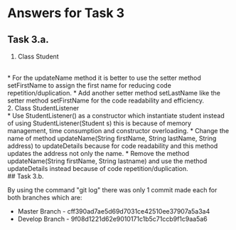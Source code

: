 # Answers for Task 3

## Task 3.a.

1. Class Student
<br>
* For the updateName method it is better to use the setter method setFirstName to assign
  the first name for reducing code repetition/duplication.
* Add another setter method setLastName like the setter method setFirstName for the code
  readability and efficiency.
</br>
2. Class StudentListener
<br>
* Use StudentListener() as a constructor which instantiate student instead of using 
  StudentListener(Student s) this is because of memory management, time consumption 
  and constructor overloading.
* Change the name of method updateName(String firstName, String lastName, String address)
  to updateDetails because for code readability and this method updates the address not 
  only the name.
* Remove the method updateName(String firstName, String lastname) and use the method 
  updateDetails instead because of code repetition/duplication.
</br>
## Task 3.b.

By using the command "git log" there was only 1 commit made each for both branches which are:

* Master Branch - cff390ad7ae5d69d7031ce42510ee37907a5a3a4
* Develop Branch - 9f08d1221d62e9010171c1b5c71ccb9f1c9aa5a6

